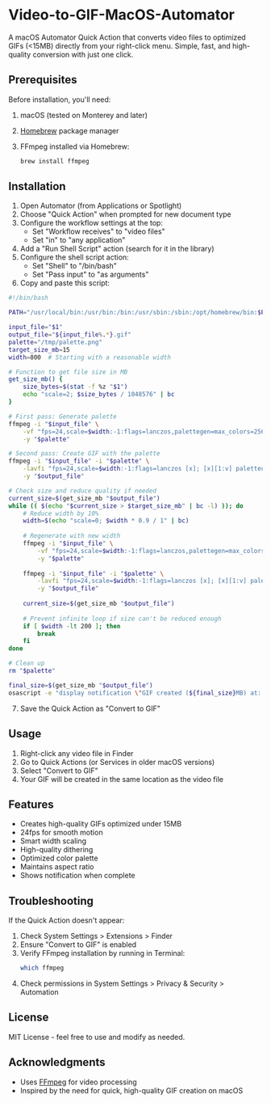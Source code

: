 # Video-to-GIF-MacOS-Automator

A macOS Automator Quick Action that converts video files to optimized GIFs (<15MB) directly from your right-click menu. Simple, fast, and high-quality conversion with just one click.

## Prerequisites

Before installation, you'll need:
1. macOS (tested on Monterey and later)
2. [Homebrew](https://brew.sh/) package manager
3. FFmpeg installed via Homebrew:

   ```bash
   brew install ffmpeg
   ```

## Installation

1. Open Automator (from Applications or Spotlight)
2. Choose "Quick Action" when prompted for new document type
3. Configure the workflow settings at the top:
   - Set "Workflow receives" to "video files"
   - Set "in" to "any application"
4. Add a "Run Shell Script" action (search for it in the library)
5. Configure the shell script action:
   - Set "Shell" to "/bin/bash"
   - Set "Pass input" to "as arguments"
6. Copy and paste this script:
```bash
#!/bin/bash

PATH="/usr/local/bin:/usr/bin:/bin:/usr/sbin:/sbin:/opt/homebrew/bin:$PATH"

input_file="$1"
output_file="${input_file%.*}.gif"
palette="/tmp/palette.png"
target_size_mb=15
width=800  # Starting with a reasonable width

# Function to get file size in MB
get_size_mb() {
    size_bytes=$(stat -f %z "$1")
    echo "scale=2; $size_bytes / 1048576" | bc
}

# First pass: Generate palette
ffmpeg -i "$input_file" \
    -vf "fps=24,scale=$width:-1:flags=lanczos,palettegen=max_colors=256:stats_mode=single" \
    -y "$palette"

# Second pass: Create GIF with the palette
ffmpeg -i "$input_file" -i "$palette" \
    -lavfi "fps=24,scale=$width:-1:flags=lanczos [x]; [x][1:v] paletteuse=dither=sierra2_4a:diff_mode=rectangle" \
    -y "$output_file"

# Check size and reduce quality if needed
current_size=$(get_size_mb "$output_file")
while (( $(echo "$current_size > $target_size_mb" | bc -l) )); do
    # Reduce width by 10%
    width=$(echo "scale=0; $width * 0.9 / 1" | bc)
    
    # Regenerate with new width
    ffmpeg -i "$input_file" \
        -vf "fps=24,scale=$width:-1:flags=lanczos,palettegen=max_colors=256:stats_mode=single" \
        -y "$palette"
    
    ffmpeg -i "$input_file" -i "$palette" \
        -lavfi "fps=24,scale=$width:-1:flags=lanczos [x]; [x][1:v] paletteuse=dither=sierra2_4a:diff_mode=rectangle" \
        -y "$output_file"
    
    current_size=$(get_size_mb "$output_file")
    
    # Prevent infinite loop if size can't be reduced enough
    if [ $width -lt 200 ]; then
        break
    fi
done

# Clean up
rm "$palette"

final_size=$(get_size_mb "$output_file")
osascript -e "display notification \"GIF created (${final_size}MB) at: $output_file\" with title \"Video to GIF Converter\""
```
7. Save the Quick Action as "Convert to GIF"

## Usage

1. Right-click any video file in Finder
2. Go to Quick Actions (or Services in older macOS versions)
3. Select "Convert to GIF"
4. Your GIF will be created in the same location as the video file

## Features

- Creates high-quality GIFs optimized under 15MB
- 24fps for smooth motion
- Smart width scaling
- High-quality dithering
- Optimized color palette
- Maintains aspect ratio
- Shows notification when complete

## Troubleshooting

If the Quick Action doesn't appear:
1. Check System Settings > Extensions > Finder
2. Ensure "Convert to GIF" is enabled
3. Verify FFmpeg installation by running in Terminal:
   ```bash
   which ffmpeg
   ```
4. Check permissions in System Settings > Privacy & Security > Automation

## License

MIT License - feel free to use and modify as needed.

## Acknowledgments

- Uses [FFmpeg](https://ffmpeg.org/) for video processing
- Inspired by the need for quick, high-quality GIF creation on macOS

